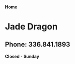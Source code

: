#### [Home](https://chuckbyrum2.github.io/)

# Jade Dragon
## Phone: 336.841.1893

**Closed - Sunday**

